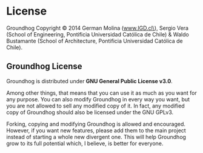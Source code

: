 # License

Groundhog Copyright © 2014 German Molina \(www.IGD.cl\), Sergio Vera \(School of Engineering, Pontificia Universidad Católica de Chile\) & Waldo Bustamante \(School of Architecture, Pontificia Universidad Católica de Chile\).

## Groundhog License

Groundhog is distributed under **GNU General Public License v3.0**.

Among other things, that means that you can use it as much as you want for any purpose. You can also modify Groundhog in every way you want, but you are not allowed to sell any modified copy of it. In fact, any modified copy of Groundhog should also be licensed under the GNU GPLv3.

Forking, copying and modifying Groundhog is allowed and encouraged. However, if you want new features, please add them to the main project instead of starting a whole new divergent one. This will help Groundhog grow to its full potential which, I believe, is better for everyone.

